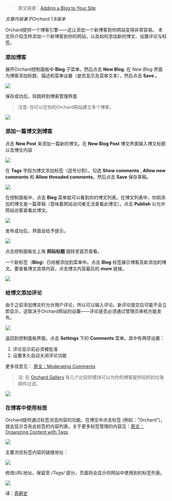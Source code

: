 <!--链接集合-->
<!--URL域 http://docs.orchardproject.net/en/latest -->
[000]: http://www.shisujie.com
[001]: http://docs.orchardproject.net/en/latest/Documentation/Adding-a-Blog-to-Your-Site/
[002]: http://docs.orchardproject.net/en/latest/Documentation/Moderating-comments/
[003]: http://gallery.orchardproject.net/
[004]: http://docs.orchardproject.net/en/latest/Documentation/Organizing-content-with-tags/

<!--图片链接集合-->
[101]: http://docs.orchardproject.net/en/latest/Attachments/Adding-A-Blog-To-Your-Site/NewBlog.png
[102]: http://docs.orchardproject.net/en/latest/Attachments/Adding-A-Blog-To-Your-Site/ManageBlog.png
[103]: http://docs.orchardproject.net/en/latest/Attachments/Adding-A-Blog-To-Your-Site/NewPost1.png
[104]: http://docs.orchardproject.net/en/latest/Attachments/Adding-A-Blog-To-Your-Site/NewPost2.png
[105]: http://docs.orchardproject.net/en/latest/Attachments/Adding-A-Blog-To-Your-Site/PublishPost.png
[106]: http://docs.orchardproject.net/en/latest/Attachments/Adding-A-Blog-To-Your-Site/PublishedPostNotification.png
[107]: http://docs.orchardproject.net/en/latest/Attachments/Adding-A-Blog-To-Your-Site/WebsiteBlog.png
[108]: http://docs.orchardproject.net/en/latest/Attachments/Adding-A-Blog-To-Your-Site/PostComment.png
[109]: http://docs.orchardproject.net/en/latest/Attachments/Adding-A-Blog-To-Your-Site/CommentsSettings.png
[110]: http://docs.orchardproject.net/en/latest/Attachments/Adding-A-Blog-To-Your-Site/PostsByTag.png
[111]: http://docs.orchardproject.net/en/latest/Attachments/Adding-A-Blog-To-Your-Site/PostsByTagUrl.png
[112]: http://docs.orchardproject.net/en/latest/Attachments/Adding-A-Blog-To-Your-Site/AllTheTags.png


> 原文链接：[Adding a Blog to Your Site][001]

*文章内容基于Orchard 1.8版本*

Orchard提供一个博客引擎——这让添加一个新博客到你网站变得非常容易。
本文将介绍怎样添加一个新博客到你的网站，以及如何添加新的博文、设置评论与标签。

### 添加博客

展开Orchard控制面板中 **Blog** 子菜单。然后点击 **New Blog**.
在 *New Blog* 界面为博客添加标题、描述和菜单设置（是否显示及菜单文本），然后点击 **Save** 。

![][101]

保存成功后，将跳转到博客管理界面
> 注意: 你可以在你的Orchard网站建立多个博客。

![][102]

### 添加一篇博文到博客

点击 **New Post** 来添加一篇新的博文。在 **New Blog Post** 博文界面输入博文标题以及博文内容

![][103]

在 **Tags** 字段为博文添加标签（逗号分割）。勾选 **Show comments** , **Allow new comments** 和 **Allow threaded comments**。然后点击 **Save** 保存草稿。

![][104]

在控制面板中，点击 **Blog** 菜单就可以看到你的博文列表。在博文列表中，你刚添加的博文是一篇草稿（意味着网站访问者无法查看此博文）。点击 **Publish** 以允许网站访客查看此博文。

![][105]

发布成功后，界面会给予提示。   

![][106]

点击控制面板左上角 **网站标题** 跳转至首页查看。

一个新标签（**Blog**）已经被添加到菜单中。点击 **Blog** 标签展示博客及新添加的博文。要查看博文具体内容，点击博文内容最后的 **more** 链接。

![][107]

### 给博文添加评论

由于之前添加博文时允许用户评论，所以可以输入评论。新评论提交后可能不会立即显示，这取决于Orchard网站的设置——评论是否必须通过管理员审核方能发布。

![][108]

返回到控制面板界面，点击 **Settings**  下的 **Comments** 菜单。其中有两项设置：

1. 评论显示前必须被批准
2. 设置多久自动关闭评论功能

更多信息见： [原文：Moderating Comments][002]
> 注: 在 [Orchard Gallery][003] 有几个比较好模块可以为你的博客提供较好的垃圾邮件过滤。

![][109]

### 在博客中使用标签

Orchard提供通过标签浏览内容的功能。在博文中点击标签 (例如："Orchard")，就会显示含有此标签的内容列表。关于更多标签管理的内容见：[原文：Organizing Content with Tags][004].

![][110]

主要浏览标签内容的链接地址：  

![][111]

修改URL地址，保留至 _/Tags/_ 部分，页面将会显示你网站中使用到的标签列表。

![][112]


译：[奇葩史][000]